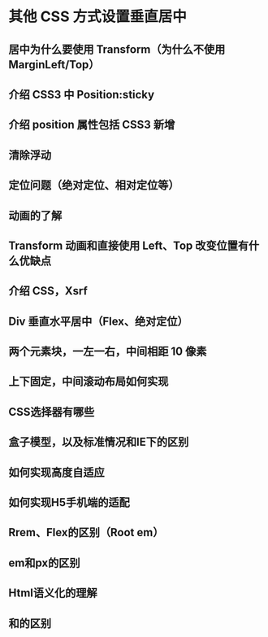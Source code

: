 # 其他 CSS 方式设置垂直居中

## 居中为什么要使用 Transform（为什么不使用 MarginLeft/Top）

## 介绍 CSS3 中 Position:sticky

## 介绍 position 属性包括 CSS3 新增

## 清除浮动

## 定位问题（绝对定位、相对定位等）

## 动画的了解

## Transform 动画和直接使用 Left、Top 改变位置有什么优缺点

## 介绍 CSS，Xsrf

## Div 垂直水平居中（Flex、绝对定位）

## 两个元素块，一左一右，中间相距 10 像素

## 上下固定，中间滚动布局如何实现

## CSS选择器有哪些

## 盒子模型，以及标准情况和IE下的区别

## 如何实现高度自适应

## 如何实现H5手机端的适配

## Rrem、Flex的区别（Root em）

## em和px的区别

## Html语义化的理解

## <b>和<strong>的区别


